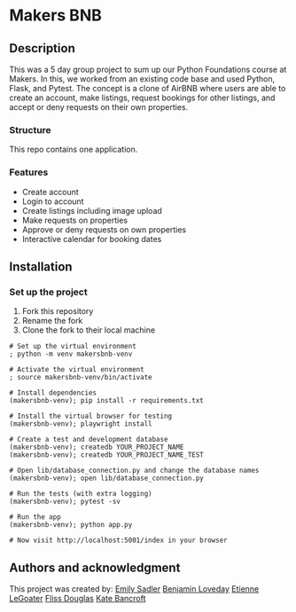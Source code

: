 # Makers BNB

## Description

This was a 5 day group project to sum up our Python Foundations course at Makers. In this, we worked from an existing code base and used Python, Flask, and Pytest. The concept is a clone of AirBNB where users are able to create an account, make listings, request bookings for other listings, and accept or deny requests on their own properties.

### Structure

This repo contains one application.

### Features

- Create account
- Login to account
- Create listings including image upload
- Make requests on properties
- Approve or deny requests on own properties
- Interactive calendar for booking dates

## Installation

### Set up the project

1. Fork this repository
2. Rename the fork
3. Clone the fork to their local machine

```
# Set up the virtual environment
; python -m venv makersbnb-venv

# Activate the virtual environment
; source makersbnb-venv/bin/activate 

# Install dependencies
(makersbnb-venv); pip install -r requirements.txt

# Install the virtual browser for testing
(makersbnb-venv); playwright install

# Create a test and development database
(makersbnb-venv); createdb YOUR_PROJECT_NAME
(makersbnb-venv); createdb YOUR_PROJECT_NAME_TEST

# Open lib/database_connection.py and change the database names
(makersbnb-venv); open lib/database_connection.py

# Run the tests (with extra logging)
(makersbnb-venv); pytest -sv

# Run the app
(makersbnb-venv); python app.py

# Now visit http://localhost:5001/index in your browser
```

## Authors and acknowledgment

This project was created by:
[Emily Sadler](https://github.com/EmiSadler)
[Benjamin Loveday](https://github.com/StrawberryScot)
[Etienne LeGoater](https://github.com/elegoater)
[Fliss Douglas](https://github.com/flissd1795)
[Kate Bancroft](https://github.com/ki-22)


